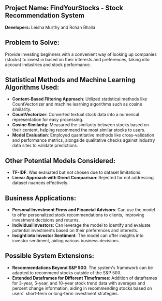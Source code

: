 
## Project Name: FindYourStocks - Stock Recommendation System

**Developers:** Leisha Murthy and Rohan Bhalla

## Problem to Solve:
Provide investing beginners with a convenient way of looking up companies (stocks) to invest in based on their interests and preferences, taking into account industries and stock performance.

## Statistical Methods and Machine Learning Algorithms Used:
- **Content-Based Filtering Approach**: Utilized statistical methods like CountVectorizer and machine learning algorithms such as cosine similarity.
- **CountVectorizer**: Converted textual stock data into a numerical representation for easy processing.
- **Cosine Similarity**: Measured the similarity between stocks based on their content, helping recommend the most similar stocks to users.
- **Model Evaluation**: Employed quantitative methods like cross-validation and performance metrics, alongside qualitative checks against industry data sites to validate predictions.

## Other Potential Models Considered:
- **TF-IDF**: Was evaluated but not chosen due to dataset limitations.
- **Linear Approach with Direct Comparison**: Rejected for not addressing dataset nuances effectively.

## Business Applications:
- **Personal Investment Firms and Financial Advisors**: Can use the model to offer personalized stock recommendations to clients, improving investment decisions and returns.
- **Individual Investors**: Can leverage the model to identify and evaluate potential investments based on their preferences and interests.
- **Insight into Investor Sentiment**: The model can offer insights into investor sentiment, aiding various business decisions.

## Possible System Extensions:
- **Recommendations Beyond S&P 500**: The system's framework can be adapted to recommend stocks outside of the S&P 500.
- **Extended Dataframes for Different Timeframes**: Addition of dataframes for 3-year, 5-year, and 10-year stock trend data with averages and percent change information, aiding in recommending stocks based on users' short-term or long-term investment strategies.

